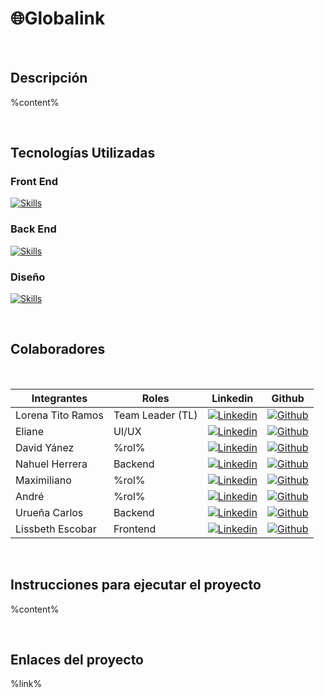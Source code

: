 # 🌐Globalink

<br/>

<!-- imagen -->

## Descripción

<p>%content%</p>

<br/>

## Tecnologías Utilizadas

### Front End

[![Skills](https://skillicons.dev/icons?i=tailwind,react)](https://skillicons.dev)

### Back End

[![Skills](https://skillicons.dev/icons?i=php,laravel,sql)](https://skillicons.dev)

### Diseño

[![Skills](https://skillicons.dev/icons?i=figma)](https://skillicons.dev)
  

<br/>

## Colaboradores

<br/>

| Integrantes | Roles | Linkedin | Github |
| ----------- | ----- | -------- | ------ |
| Lorena Tito Ramos | Team Leader (TL) | [![Linkedin](https://img.shields.io/badge/LinkedIn-0077B5?style=for-the-badge&logo=linkedin&logoColor=white)]()  | [![Github](https://img.shields.io/badge/GitHub-100000?style=for-the-badge&logo=github&logoColor=white)]()|
| Eliane | UI/UX | [![Linkedin](https://img.shields.io/badge/LinkedIn-0077B5?style=for-the-badge&logo=linkedin&logoColor=white)]()  | [![Github](https://img.shields.io/badge/GitHub-100000?style=for-the-badge&logo=github&logoColor=white)]()|
| David Yánez | %rol% | [![Linkedin](https://img.shields.io/badge/LinkedIn-0077B5?style=for-the-badge&logo=linkedin&logoColor=white)]()  | [![Github](https://img.shields.io/badge/GitHub-100000?style=for-the-badge&logo=github&logoColor=white)]()|
| Nahuel Herrera | Backend | [![Linkedin](https://img.shields.io/badge/LinkedIn-0077B5?style=for-the-badge&logo=linkedin&logoColor=white)](https://www.linkedin.com/in/nahuel-rodrigo-herrera-a297b31b9/)  | [![Github](https://img.shields.io/badge/GitHub-100000?style=for-the-badge&logo=github&logoColor=white)](https://github.com/Nahuehue)|
| Maximiliano | %rol% | [![Linkedin](https://img.shields.io/badge/LinkedIn-0077B5?style=for-the-badge&logo=linkedin&logoColor=white)]()  | [![Github](https://img.shields.io/badge/GitHub-100000?style=for-the-badge&logo=github&logoColor=white)]()|
| André | %rol% | [![Linkedin](https://img.shields.io/badge/LinkedIn-0077B5?style=for-the-badge&logo=linkedin&logoColor=white)]()  | [![Github](https://img.shields.io/badge/GitHub-100000?style=for-the-badge&logo=github&logoColor=white)]()|
| Urueña Carlos | Backend | [![Linkedin](https://img.shields.io/badge/LinkedIn-0077B5?style=for-the-badge&logo=linkedin&logoColor=white)]()  | [![Github](https://img.shields.io/badge/GitHub-100000?style=for-the-badge&logo=github&logoColor=white)]()|
| Lissbeth Escobar | Frontend | [![Linkedin](https://img.shields.io/badge/LinkedIn-0077B5?style=for-the-badge&logo=linkedin&logoColor=white)](https://www.linkedin.com/in/lissbethe)  | [![Github](https://img.shields.io/badge/GitHub-100000?style=for-the-badge&logo=github&logoColor=white)](https://github.com/LissbethE)|


<br/>

## Instrucciones para ejecutar el proyecto

<p>%content%</p>

<br/>

## Enlaces del proyecto

%link%
